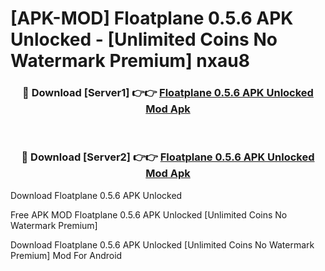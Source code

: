 # [APK-MOD] Floatplane 0.5.6 APK Unlocked - [Unlimited Coins No Watermark Premium] nxau8



<div align="center">
<h3>🔴 Download [Server1] 👉👉 <a href="https://momento.my/?title=Floatplane_0.5.6_APK_Unlocked">Floatplane 0.5.6 APK Unlocked Mod Apk</a></h3><br>

<h3>🔴 Download [Server2] 👉👉 <a href="https://momento.my/?title=Floatplane_0.5.6_APK_Unlocked">Floatplane 0.5.6 APK Unlocked Mod Apk</a></h3>
</div>



Download Floatplane 0.5.6 APK Unlocked 

Free APK MOD Floatplane 0.5.6 APK Unlocked [Unlimited Coins No Watermark Premium]

Download Floatplane 0.5.6 APK Unlocked [Unlimited Coins No Watermark Premium] Mod For Android
